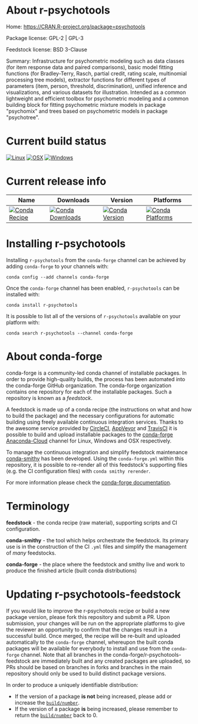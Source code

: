 About r-psychotools
===================

Home: https://CRAN.R-project.org/package=psychotools

Package license: GPL-2 | GPL-3

Feedstock license: BSD 3-Clause

Summary: Infrastructure for psychometric modeling such as data classes (for item response data and paired comparisons), basic model fitting functions (for Bradley-Terry, Rasch, partial credit, rating scale, multinomial processing tree models), extractor functions for different types of parameters (item, person, threshold, discrimination), unified inference and visualizations, and various datasets for illustration. Intended as a common lightweight and efficient toolbox for psychometric modeling and a common building block for fitting psychometric mixture models in package "psychomix" and trees based on psychometric models in package "psychotree".



Current build status
====================

[![Linux](https://img.shields.io/circleci/project/github/conda-forge/r-psychotools-feedstock/master.svg?label=Linux)](https://circleci.com/gh/conda-forge/r-psychotools-feedstock)
[![OSX](https://img.shields.io/travis/conda-forge/r-psychotools-feedstock/master.svg?label=macOS)](https://travis-ci.org/conda-forge/r-psychotools-feedstock)
[![Windows](https://img.shields.io/appveyor/ci/conda-forge/r-psychotools-feedstock/master.svg?label=Windows)](https://ci.appveyor.com/project/conda-forge/r-psychotools-feedstock/branch/master)

Current release info
====================

| Name | Downloads | Version | Platforms |
| --- | --- | --- | --- |
| [![Conda Recipe](https://img.shields.io/badge/recipe-r--psychotools-green.svg)](https://anaconda.org/conda-forge/r-psychotools) | [![Conda Downloads](https://img.shields.io/conda/dn/conda-forge/r-psychotools.svg)](https://anaconda.org/conda-forge/r-psychotools) | [![Conda Version](https://img.shields.io/conda/vn/conda-forge/r-psychotools.svg)](https://anaconda.org/conda-forge/r-psychotools) | [![Conda Platforms](https://img.shields.io/conda/pn/conda-forge/r-psychotools.svg)](https://anaconda.org/conda-forge/r-psychotools) |

Installing r-psychotools
========================

Installing `r-psychotools` from the `conda-forge` channel can be achieved by adding `conda-forge` to your channels with:

```
conda config --add channels conda-forge
```

Once the `conda-forge` channel has been enabled, `r-psychotools` can be installed with:

```
conda install r-psychotools
```

It is possible to list all of the versions of `r-psychotools` available on your platform with:

```
conda search r-psychotools --channel conda-forge
```


About conda-forge
=================

conda-forge is a community-led conda channel of installable packages.
In order to provide high-quality builds, the process has been automated into the
conda-forge GitHub organization. The conda-forge organization contains one repository
for each of the installable packages. Such a repository is known as a *feedstock*.

A feedstock is made up of a conda recipe (the instructions on what and how to build
the package) and the necessary configurations for automatic building using freely
available continuous integration services. Thanks to the awesome service provided by
[CircleCI](https://circleci.com/), [AppVeyor](https://www.appveyor.com/)
and [TravisCI](https://travis-ci.org/) it is possible to build and upload installable
packages to the [conda-forge](https://anaconda.org/conda-forge)
[Anaconda-Cloud](https://anaconda.org/) channel for Linux, Windows and OSX respectively.

To manage the continuous integration and simplify feedstock maintenance
[conda-smithy](https://github.com/conda-forge/conda-smithy) has been developed.
Using the ``conda-forge.yml`` within this repository, it is possible to re-render all of
this feedstock's supporting files (e.g. the CI configuration files) with ``conda smithy rerender``.

For more information please check the [conda-forge documentation](https://conda-forge.org/docs/).

Terminology
===========

**feedstock** - the conda recipe (raw material), supporting scripts and CI configuration.

**conda-smithy** - the tool which helps orchestrate the feedstock.
                   Its primary use is in the construction of the CI ``.yml`` files
                   and simplify the management of *many* feedstocks.

**conda-forge** - the place where the feedstock and smithy live and work to
                  produce the finished article (built conda distributions)


Updating r-psychotools-feedstock
================================

If you would like to improve the r-psychotools recipe or build a new
package version, please fork this repository and submit a PR. Upon submission,
your changes will be run on the appropriate platforms to give the reviewer an
opportunity to confirm that the changes result in a successful build. Once
merged, the recipe will be re-built and uploaded automatically to the
`conda-forge` channel, whereupon the built conda packages will be available for
everybody to install and use from the `conda-forge` channel.
Note that all branches in the conda-forge/r-psychotools-feedstock are
immediately built and any created packages are uploaded, so PRs should be based
on branches in forks and branches in the main repository should only be used to
build distinct package versions.

In order to produce a uniquely identifiable distribution:
 * If the version of a package **is not** being increased, please add or increase
   the [``build/number``](https://conda.io/docs/user-guide/tasks/build-packages/define-metadata.html#build-number-and-string).
 * If the version of a package **is** being increased, please remember to return
   the [``build/number``](https://conda.io/docs/user-guide/tasks/build-packages/define-metadata.html#build-number-and-string)
   back to 0.
